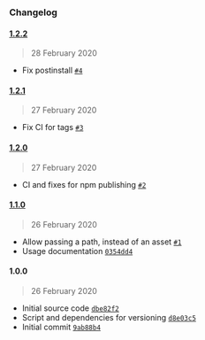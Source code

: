 ### Changelog

#### [1.2.2](https://github.com/isotoma/sops-secretsmanager-cdk/compare/1.2.1...1.2.2)

> 28 February 2020

- Fix postinstall [`#4`](https://github.com/isotoma/sops-secretsmanager-cdk/pull/4)

#### [1.2.1](https://github.com/isotoma/sops-secretsmanager-cdk/compare/1.2.0...1.2.1)

> 27 February 2020

- Fix CI for tags [`#3`](https://github.com/isotoma/sops-secretsmanager-cdk/pull/3)

#### [1.2.0](https://github.com/isotoma/sops-secretsmanager-cdk/compare/1.1.0...1.2.0)

> 27 February 2020

- CI and fixes for npm publishing [`#2`](https://github.com/isotoma/sops-secretsmanager-cdk/pull/2)

#### [1.1.0](https://github.com/isotoma/sops-secretsmanager-cdk/compare/1.0.0...1.1.0)

> 26 February 2020

- Allow passing a path, instead of an asset [`#1`](https://github.com/isotoma/sops-secretsmanager-cdk/pull/1)
- Usage documentation [`0354dd4`](https://github.com/isotoma/sops-secretsmanager-cdk/commit/0354dd43e2e4d2acd81fe536b0ab518891d47265)

#### 1.0.0

> 26 February 2020

- Initial source code [`dbe82f2`](https://github.com/isotoma/sops-secretsmanager-cdk/commit/dbe82f223e7fd57893717bf468f6f9f76a25e496)
- Script and dependencies for versioning [`d8e03c5`](https://github.com/isotoma/sops-secretsmanager-cdk/commit/d8e03c53c3f650b21af5f2397f973f1db9e78ba7)
- Initial commit [`9ab88b4`](https://github.com/isotoma/sops-secretsmanager-cdk/commit/9ab88b480531d1fff20d9fce855ceec74e04275b)
